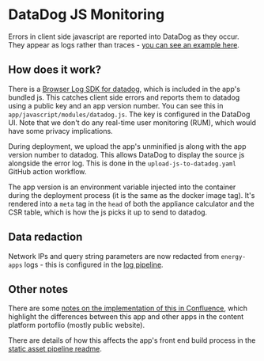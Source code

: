 # DataDog JS Monitoring

Errors in client side javascript are reported into DataDog as they occur.  They appear as logs rather than traces - [you can see an example here](https://app.datadoghq.eu/logs?query=status%3Aerror%20service%3Aenergy-apps&agg_m=count&agg_m_source=base&agg_t=count&cols=host%2Cservice&event=AwAAAZnjxh5sNy-DsQAAABhBWm5qeGk2a0FBQ0NTb2JWTTJZWDZRQUEAAAAkMTE5OWU0NGUtZTU2Zi00NjRiLWJmZjgtYmUyODRiZTFjZjg1AAA7ow&messageDisplay=inline&refresh_mode=sliding&storage=hot&stream_sort=desc&viz=stream&from_ts=1757935353081&to_ts=1760527353081&live=true).

## How does it work?

There is a [Browser Log SDK for datadog](https://docs.datadoghq.com/logs/log_collection/javascript/?tab=npm), which is included in the app's bundled js.  This catches client side errors and reports them to datadog using a public key and an app version number.  You can see this in `app/javascript/modules/datadog.js`.  The key is configured in the DataDog UI.  Note that we don't do any real-time user monitoring (RUM), which would have some privacy implications.

During deployment, we upload the app's unminified js along with the app version number to datadog.  This allows DataDog to display the source js alongside the error log.  This is done in the `upload-js-to-datadog.yaml` GitHub action workflow.

The app version is an environment variable injected into the container during the deployment process (it is the same as the docker image tag).  It's rendered into a `meta` tag in the `head` of both the appliance calculator and the CSR table, which is how the js picks it up to send to datadog.

## Data redaction

Network IPs and query string parameters are now redacted from `energy-apps` logs - this is configured in the [log pipeline](https://app.datadoghq.eu/logs/pipelines).

## Other notes

There are some [notes on the implementation of this in Confluence](https://citizensadvice.atlassian.net/wiki/spaces/NP/pages/4495769664/Javascript+Error+Logging+in+DataDog), which highlight the differences between this app and other apps in the content platform portoflio (mostly public website).

There are details of how this affects the app's front end build process in the [static asset pipeline readme](./static-asset-pipeline.md).
